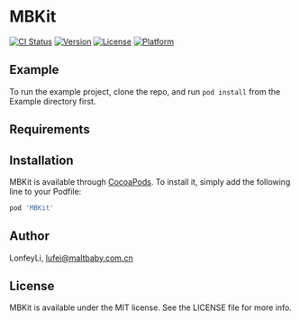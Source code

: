 # MBKit

[![CI Status](https://img.shields.io/travis/LonfeyLi/MBKit.svg?style=flat)](https://travis-ci.org/LonfeyLi/MBKit)
[![Version](https://img.shields.io/cocoapods/v/MBKit.svg?style=flat)](https://cocoapods.org/pods/MBKit)
[![License](https://img.shields.io/cocoapods/l/MBKit.svg?style=flat)](https://cocoapods.org/pods/MBKit)
[![Platform](https://img.shields.io/cocoapods/p/MBKit.svg?style=flat)](https://cocoapods.org/pods/MBKit)

## Example

To run the example project, clone the repo, and run `pod install` from the Example directory first.

## Requirements

## Installation

MBKit is available through [CocoaPods](https://cocoapods.org). To install
it, simply add the following line to your Podfile:

```ruby
pod 'MBKit'
```

## Author

LonfeyLi, lufei@maltbaby.com.cn

## License

MBKit is available under the MIT license. See the LICENSE file for more info.
